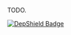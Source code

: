 TODO.

[![DepShield Badge](https://depshield.sonatype.org/badges/mountaniol/mp/depshield.svg)](https://depshield.github.io)
